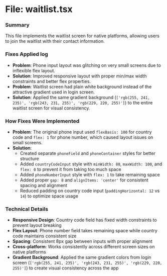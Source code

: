 # File: waitlist.tsx

### Summary
This file implements the waitlist screen for native platforms, allowing users to join the waitlist with their contact information.

### Fixes Applied log
- **Problem**: Phone input layout was glitching on very small screens due to inflexible flex layout.
- **Solution**: Improved responsive layout with proper min/max width constraints and better flex properties.
- **Problem**: Waitlist screen had plain white background instead of the attractive gradient used in login screen.
- **Solution**: Applied the same gradient background (`['rgb(255, 241, 235)', 'rgb(243, 231, 255)', 'rgb(229, 220, 255)']`) to the entire waitlist screen for visual consistency.

### How Fixes Were Implemented
- **Problem**: The original phone input used `flexBasis: 100` for country code and `flex: 1` for phone number, which caused layout issues on small screens.
- **Solution**: 
  - Created separate `phoneField` and `phoneContainer` styles for better structure
  - Added `countryCodeInput` style with `minWidth: 80`, `maxWidth: 100`, and `flex: 0` to prevent it from taking too much space
  - Added `phoneNumberInput` style with `flex: 1` to take remaining space
  - Added proper `gap: 8` and `alignItems: 'center'` for consistent spacing and alignment
  - Reduced padding on country code input (`paddingHorizontal: 12` vs `14`) to optimize space usage

### Technical Details
- **Responsive Design**: Country code field has fixed width constraints to prevent layout breaking
- **Flex Layout**: Phone number field takes remaining space while country code maintains consistent size
- **Spacing**: Consistent 8px gap between inputs with proper alignment
- **Cross-platform**: Works consistently across different screen sizes on native platforms
- **Gradient Background**: Applied the same gradient colors from login screen (`['rgb(255, 241, 235)', 'rgb(243, 231, 255)', 'rgb(229, 220, 255)']`) to create visual consistency across the app
